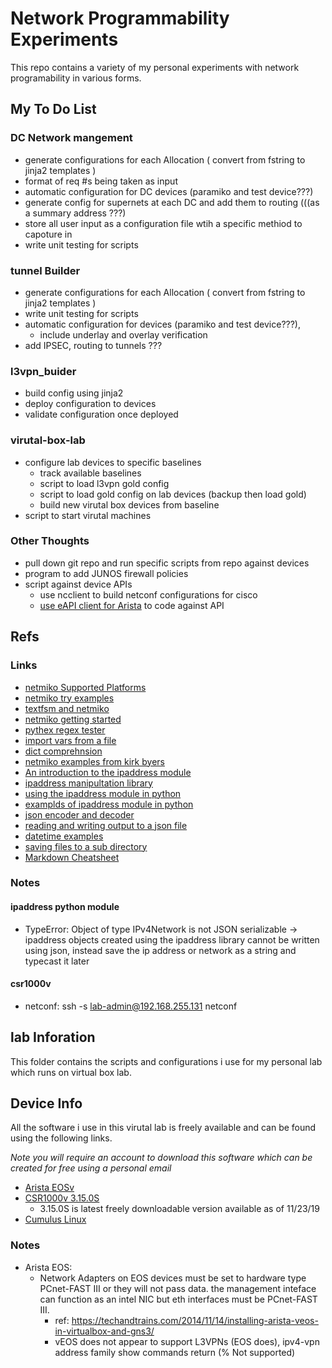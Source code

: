 # Network Programmability Experiments
This repo contains a variety of my personal experiments with network programability in various forms. 

## My To Do List

### DC Network mangement 
- generate configurations for each Allocation ( convert from fstring to jinja2 templates )
- format of req #s being taken as input
- automatic configuration for DC devices (paramiko and test device???)
- generate config for supernets at each DC and add them to routing (((as a summary address ???)
- store all user input as a configuration file wtih a specific methiod to capoture in
- write unit testing for scripts  

### tunnel Builder
- generate configurations for each Allocation ( convert from fstring to jinja2 templates )
- write unit testing for scripts  
- automatic configuration for devices (paramiko and test device???), 
  - include underlay and overlay verification
- add IPSEC, routing to tunnels ??? 

### l3vpn_buider
- build config using jinja2
- deploy configuration to devices
- validate configuration once deployed

### virutal-box-lab
- configure lab devices to specific baselines
  - track available baselines
  - script to load l3vpn gold config 
  - script to load gold config on lab devices (backup then load gold)
  - build new virutal box devices from baseline
- script to start virutal machines


### Other Thoughts
- pull down git repo and run specific scripts from repo against devices 
- program to add JUNOS firewall policies 
- script against device APIs 
  - use ncclient to build netconf configurations for cisco
  - [use eAPI client for Arista](https://eos.arista.com/working-with-the-python-eapi-client/) to code against API

## Refs

### Links
- [netmiko Supported Platforms](https://github.com/ktbyers/netmiko/blob/develop/EXAMPLES.md#available-device-types)
- [netmiko try examples](https://pynet.twb-tech.com/blog/automation/netmiko-what-is-done.html)
- [textfsm and netmiko](https://www.packetflow.co.uk/a-hands-on-guide-to-netmiko-and-textfsm/)
- [netmiko getting started](https://ktbyers.github.io/netmiko/#tutorialsexamplesgetting-started)
- [pythex regex tester](https://pythex.org/)
- [import vars from a file](https://stackoverflow.com/questions/17255737/importing-variables-from-another-file)
- [dict comprehnsion](https://www.programiz.com/python-programming/dictionary-comprehension)
- [netmiko examples from kirk byers](https://pynet.twb-tech.com/blog/automation/netmiko.html)
- [An introduction to the ipaddress module](https://docs.python.org/3.7/howto/ipaddress.html  )
- [ipaddress manipultation library](https://docs.python.org/3.7/library/ipaddress.html#ipaddress.ip_address)
- [using the ipaddress module in python](https://www.thepythoncode.com/article/  )
- [examplds of ipaddress module in python](https://www.programcreek.com/python/example/86160/ipaddress.IPv4Network)
- [json encoder and decoder](https://docs.python.org/3.7/library/json.html)
- [reading and writing output to a json file](https://www.geeksforgeeks.org/reading-and-writing-json-to-a-file-in-python/)
- [datetime examples](https://www.tutorialspoint.com/How-to-print-current-date-and-time-using-Python)
- [saving files to a sub directory](https://stackoverflow.com/questions/42255753/saving-files-to-a-subdirectory)
- [Markdown Cheatsheet](http://mdcheatsheet.com/)

### Notes
#### ipaddress python module
- TypeError: Object of type IPv4Network is not JSON serializable -> ipaddress objects created using the ipaddress library cannot be written using json, instead save the ip address or network as a string and typecast it later

#### csr1000v 
- netconf: ssh -s lab-admin@192.168.255.131 netconf 

## lab Inforation 
This folder contains the scripts and configurations i use for my personal lab which runs on virtual box lab. 

## Device Info
All the software i use in this virutal lab is freely available and can be found using the following links.
 
_Note you will require an account to download this software which can be created for free using a personal email_
- [Arista EOSv](https://www.arista.com/en/support/software-download)
- [CSR1000v 3.15.0S](https://software.cisco.com/download/home/284364978/type/282046477/release/3.15.0S)
  - 3.15.0S is latest freely downloadable version available as of 11/23/19
- [Cumulus Linux](https://cumulusnetworks.com/products/cumulus-vx/download/thanks/vmware-3710-/)

### Notes
- Arista EOS: 
  - Network Adapters on EOS devices must be set to hardware type PCnet-FAST III or they will not pass data. the management inteface can function as an intel NIC but eth interfaces must be PCnet-FAST III.
    - ref: https://techandtrains.com/2014/11/14/installing-arista-veos-in-virtualbox-and-gns3/
    - vEOS does not appear to support L3VPNs (EOS does), ipv4-vpn address family show commands return (% Not supported)
